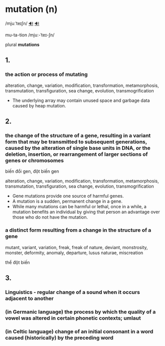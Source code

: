 # mutation (n)

/mjuːˈteɪʃn/ [🔊](https://www.oxfordlearnersdictionaries.com/media/english/uk_pron/m/mut/mutat/mutation__gb_1.mp3) [🔊](https://www.oxfordlearnersdictionaries.com/media/english/us_pron/m/mut/mutat/mutation__us_1.mp3)

mu-ta-tion /mjuː-ˈteɪ-ʃn/

plural **mutations**

## 1.

### the action or process of mutating

alteration, change, variation, modification, transformation, metamorphosis, transmutation, transfiguration, sea change, evolution, transmogrification

- The underlying array may contain unused space and garbage data caused by heap mutation.

## 2.

### the change of the structure of a gene, resulting in a variant form that may be transmitted to subsequent generations, caused by the alteration of single base units in DNA, or the deletion, insertion, or rearrangement of larger sections of genes or chromosomes

biến đổi gen, đột biến gen

alteration, change, variation, modification, transformation, metamorphosis, transmutation, transfiguration, sea change, evolution, transmogrification

- Gene mutations provide one source of harmful genes.
- A mutation is a sudden, permanent change in a gene.
- While many mutations can be harmful or lethal, once in a while, a mutation benefits an individual by giving that person an advantage over those who do not have the mutation.

### a distinct form resulting from a change in the structure of a gene

mutant, variant, variation, freak, freak of nature, deviant, monstrosity, monster, deformity, anomaly, departure, lusus naturae, miscreation

thể đột biến

## 3.

### Linguistics - regular change of a sound when it occurs adjacent to another

### (in Germanic language) the process by which the quality of a vowel was altered in certain phonetic contexts; umlaut

### (in Celtic language) change of an initial consonant in a word caused (historically) by the preceding word

